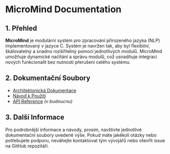# MicroMind Documentation

## **1. Přehled**

**MicroMind** je modulární systém pro zpracování přirozeného jazyka (NLP) implementovaný v jazyce C. Systém je navržen tak, aby byl flexibilní, škálovatelný a snadno rozšiřitelný pomocí jednotlivých modulů. MicroMind umožňuje dynamické načítání a správu modulů, což usnadňuje integraci nových funkcionalit bez nutnosti přerušení celého systému.

## **2. Dokumentační Soubory**

- [Architektonická Dokumentace](architecture.md)
- [Návod k Použití](usage.md)
- [API Reference](api_reference.md) *(v budoucnu)*

## **3. Další Informace**

Pro podrobnější informace a návody, prosím, navštivte jednotlivé dokumentační soubory uvedené výše. Pokud máte jakékoli otázky nebo potřebujete podporu, neváhejte kontaktovat tým vývojářů nebo otevřít issue na GitHub repozitáři.

